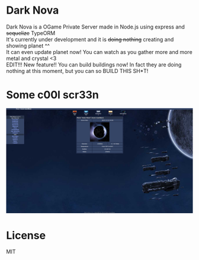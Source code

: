 # Dark Nova
Dark Nova is a OGame Private Server made in Node.js using express and ~~sequelize~~ TypeORM  
It's currently under development and it is ~~doing nothing~~ creating and showing planet ^^  
It can even update planet now! You can watch as you gather more and more metal and crystal &lt;3  
EDIT!!! New feature!! You can build buildings now! In fact they are doing nothing at this moment, but you can so BUILD THIS SH*T!

# Some c00l scr33n
![C00l Scr33n](screens/scr1.png)

# License
MIT